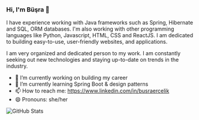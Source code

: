 ### Hi, I'm Büşra 👋

I have experience working with Java frameworks such as Spring, Hibernate and SQL, ORM databases. I'm also working with other programming languages like Python, Javascript, HTML, CSS and ReactJS. I am dedicated to building easy-to-use, user-friendly websites, and applications.

I am very organized and dedicated person to my work. I am constantly seeking out new technologies and staying up-to-date on trends in the industry. 

- 🔭 I’m currently working on building my career 
- 🌱 I’m currently learning Spring Boot & design patterns
- 📫 How to reach me: https://www.linkedin.com/in/busraercelik
- 😄 Pronouns: she/her

![GitHub Stats](https://github-readme-stats.vercel.app/api?username=bsrcs&theme=chartreuse-dark&show_icons=true)

